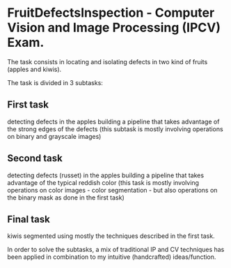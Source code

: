 # FruitDefectsInspection - Computer Vision and Image Processing (IPCV) Exam.

The task consists in locating and isolating defects in two kind of fruits (apples and kiwis).

The task is divided in 3 subtasks:
  ##  First task
  detecting defects in the apples building a pipeline that takes advantage of the strong edges of the defects (this subtask is mostly involving operations on binary and grayscale images)
  ## Second task
  detecting defects (russet) in the apples building a pipeline that takes advantage of the typical reddish color (this task is mostly involving operations on color images - color segmentation - but also operations on the binary mask as done in the first task)
  ## Final task
  kiwis segmented using mostly the techniques described in the first task. 
  
In order to solve the subtasks, a mix of traditional IP and CV techniques has been applied in combination to my intuitive (handcrafted) ideas/function.
